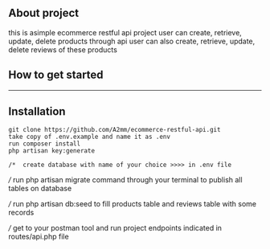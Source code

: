 
## About project
this is asimple ecommerce restful api project
user can create, retrieve, update, delete products through api
user can also create, retrieve, update, delete reviews of these products 


## How to get started 
_______________________

## Installation

    git clone https://github.com/A2mm/ecommerce-restful-api.git
    take copy of .env.example and name it as .env
    run composer install 
    php artisan key:generate

    /*  create database with name of your choice >>>> in .env file


*/*  run php artisan migrate command through your terminal to publish all tables on database 

*/*  run php artisan db:seed to fill products table and reviews table with some records

*/*  get to your postman tool and run project endpoints indicated in routes/api.php file 